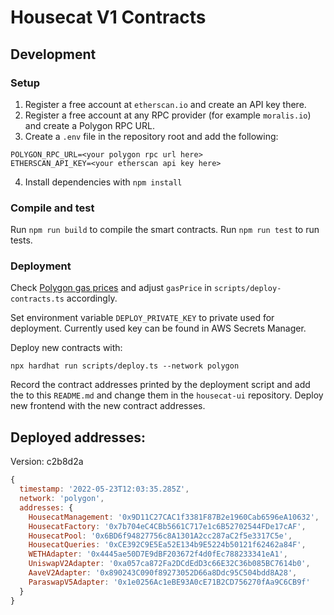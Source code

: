 # Housecat V1 Contracts

## Development

### Setup

1. Register a free account at `etherscan.io` and create an API key there.
2. Register a free account at any RPC provider (for example `moralis.io`) and create a Polygon RPC URL.
3. Create a `.env` file in the repository root and add the following:

```
POLYGON_RPC_URL=<your polygon rpc url here>
ETHERSCAN_API_KEY=<your etherscan api key here>
```

4. Install dependencies with `npm install`

### Compile and test

Run `npm run build` to compile the smart contracts.
Run `npm run test` to run tests.

### Deployment

Check [Polygon gas prices](https://polygonscan.com/gastracker) and adjust `gasPrice` in `scripts/deploy-contracts.ts` accordingly.

Set environment variable `DEPLOY_PRIVATE_KEY` to private used for deployment. Currently used key can be found in AWS Secrets Manager.

Deploy new contracts with:

```
npx hardhat run scripts/deploy.ts --network polygon
```

Record the contract addresses printed by the deployment script and add the to this `README.md` and change them in the `housecat-ui`
repository. Deploy new frontend with the new contract addresses.

## Deployed addresses:

Version: c2b8d2a

```js
{
  timestamp: '2022-05-23T12:03:35.285Z',
  network: 'polygon',
  addresses: {
    HousecatManagement: '0x9D11C27CAC1f3381F87B2e1960Cab6596eA10632',
    HousecatFactory: '0x7b704eC4CBb5661C717e1c6B52702544FDe17cAF',
    HousecatPool: '0x6BD6f94827756c8A1301A2cc287aC2f5e3317C5e',
    HousecatQueries: '0xCE392C9E5Ea52E134b9E5224b50121f62462a84F',
    WETHAdapter: '0x4445ae50D7E9dBF203672f4d0fEc788233341eA1',
    UniswapV2Adapter: '0xa057ca872Fa2DCdEdD3c66E32C36b085BC7614b0',
    AaveV2Adapter: '0x890243C090f89273052D66a8Ddc95C504bdd8A28',
    ParaswapV5Adapter: '0x1e0256Ac1eBE93A0cE71B2CD756270fAa9C6CB9f'
  }
}
```

